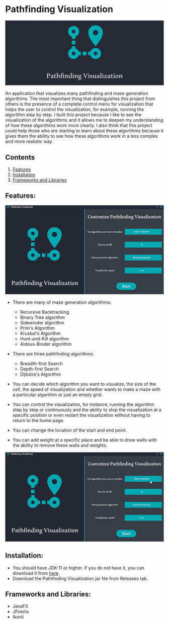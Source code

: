 # Pathfinding Visualization 


![Project Cover](src/main/resources/com/ouday/images/projectCover.jpg)

An application that visualizes many pathfinding and maze generation algorithms. The most important thing that distinguishes this project from others is the presence of a complete control menu for visualization that helps the user to control the visualization, for example, running the algorithm step by step. I built this project because I like to see the visualization of the algorithms and it allows me to deepen my understanding of how these algorithms work more clearly. I also think that this project could help those who are starting to learn about these algorithms because it gives them the ability to see how these algorithms work in a less complex and more realistic way.

## Contents

[comment]: <> (1. [Description]&#40;#description&#41;)
1. [Features](#features)
2. [Installation](#installation)
3. [Frameworks and Libraries](#frameworksandlibraries)

<div id='features' />

## Features:
![Demo 1](src/main/resources/com/ouday/images/demo1.gif)

- There are many of maze generation algorithms:
  - Recursive Backtracking
  - Binary Tree algorithm
  - Sidewinder algorithm
  - Prim's Algorithm
  - Kruskal's Algorithm
  - Hunt-and-Kill algorithm
  - Aldous-Broder algorithm


- There are three pathfinding algorithms:
  - Breadth-first Search
  - Depth-first Search
  - Dijkstra's Algorithm


- You can decide which algorithm you want to visualize, the size of the cell, the speed of visualization and whether wants to make a maze with a particular algorithm or just an empty grid.
  

- You can control the visualization, for instance, running the algorithm step by step or continuously and the ability to stop the visualization at a specific position or even restart the visualization without having to return to the home page.


- You can change the location of the start and end point.


- You can add weight at a specific place and be able to draw walls with the ability to remove these walls and weights.

![Demo 2](src/main/resources/com/ouday/images/demo2.gif)

<div id='installation' />

## Installation:

- You should have JDK-11 or higher. If you do not have it, you can download it from [here](https://www.oracle.com/se/java/technologies/javase-jdk11-downloads.html).
- Download the Pathfinding Visualization jar file from Releases tab.


<div id='frameworksandlibraries' />

## Frameworks and Libraries:
  - JavaFX
  - JFoenix
  - Ikonli
